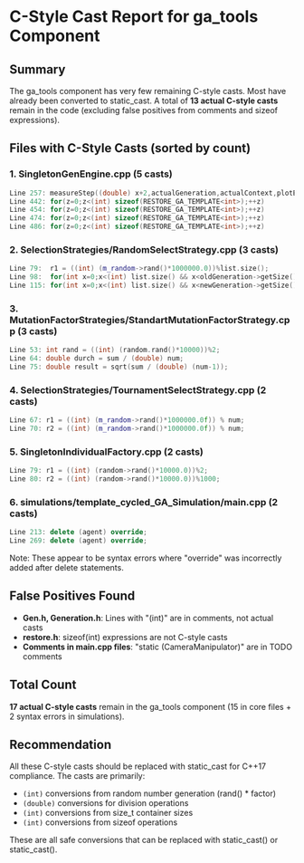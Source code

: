 # C-Style Cast Report for ga_tools Component

## Summary
The ga_tools component has very few remaining C-style casts. Most have already been converted to static_cast. A total of **13 actual C-style casts** remain in the code (excluding false positives from comments and sizeof expressions).

## Files with C-Style Casts (sorted by count)

### 1. **SingletonGenEngine.cpp** (5 casts)
```cpp
Line 257: measureStep((double) x+2,actualGeneration,actualContext,plotEngine,plotEngineGenContext);
Line 442: for(z=0;z<(int) sizeof(RESTORE_GA_TEMPLATE<int>);++z)
Line 454: for(z=0;z<(int) sizeof(RESTORE_GA_TEMPLATE<int>);++z)
Line 474: for(z=0;z<(int) sizeof(RESTORE_GA_TEMPLATE<int>);++z)
Line 486: for(z=0;z<(int) sizeof(RESTORE_GA_TEMPLATE<int>);++z)
```

### 2. **SelectionStrategies/RandomSelectStrategy.cpp** (3 casts)
```cpp
Line 79:  r1 = ((int) (m_random->rand()*1000000.0))%list.size();
Line 98:  for(int x=0;x<(int) list.size() && x<oldGeneration->getSize()+kill;++x)
Line 115: for(int x=0;x<(int) list.size() && x<newGeneration->getSize();++x)
```

### 3. **MutationFactorStrategies/StandartMutationFactorStrategy.cpp** (3 casts)
```cpp
Line 53: int rand = ((int) (random.rand()*10000))%2;
Line 64: double durch = sum / (double) num;
Line 75: double result = sqrt(sum / (double) (num-1));
```

### 4. **SelectionStrategies/TournamentSelectStrategy.cpp** (2 casts)
```cpp
Line 67: r1 = ((int) (m_random->rand()*1000000.0f)) % num;
Line 70: r2 = ((int) (m_random->rand()*1000000.0f)) % num;
```

### 5. **SingletonIndividualFactory.cpp** (2 casts)
```cpp
Line 79: r1 = ((int) (random->rand()*10000.0))%2;
Line 80: r2 = ((int) (random->rand()*10000.0))%1000;
```

### 6. **simulations/template_cycled_GA_Simulation/main.cpp** (2 casts)
```cpp
Line 213: delete (agent) override;
Line 269: delete (agent) override;
```
Note: These appear to be syntax errors where "override" was incorrectly added after delete statements.

## False Positives Found
- **Gen.h, Generation.h**: Lines with "(int)" are in comments, not actual casts
- **restore.h**: sizeof(int) expressions are not C-style casts
- **Comments in main.cpp files**: "static (CameraManipulator)" are in TODO comments

## Total Count
**17 actual C-style casts** remain in the ga_tools component (15 in core files + 2 syntax errors in simulations).

## Recommendation
All these C-style casts should be replaced with static_cast for C++17 compliance. The casts are primarily:
- `(int)` conversions from random number generation (rand() * factor)
- `(double)` conversions for division operations
- `(int)` conversions from size_t container sizes
- `(int)` conversions from sizeof operations

These are all safe conversions that can be replaced with static_cast<int>() or static_cast<double>().